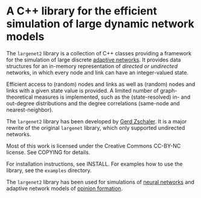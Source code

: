# A C++ library for the efficient simulation of large dynamic network models
The `largenet2` library is a collection of C++ classes providing a framework for the 
simulation of large discrete [adaptive networks][1]. It provides data structures
for an in-memory representation of _directed or undirected_ networks, in which every
node and link can have an integer-valued state.

Efficient access to (random) nodes and links as well as (random) nodes and links
with a given state value is provided. A limited number of graph-theoretical measures
is implemented, such as the (state-resolved) in- and out-degree distributions and the
degree correlations (same-node and nearest-neighbor).  

The `largenet2` library has been developed by [Gerd Zschaler](gzschaler@googlemail.com).
It is a major rewrite of the original `largenet` library, which only supported undirected
networks.

Most of this work is licensed under the Creative Commons CC-BY-NC license. See COPYING
for details.

For installation instructions, see INSTALL. For examples how to use the library, see the 
`examples` directory.

The `largenet2` library has been used for simulations of [neural networks][2] and
adaptive network models of [opinion formation][3]. 

[1]: http://dx.doi.org/10.1098/rsif.2007.1229 "T. Gross and B. Blasius (2008), J. R. Soc. Interface, 5, 259"
[2]: http://www.biond.org/node/164 "F. Droste (2010), Diploma thesis, HU Berlin"
[3]: http://arxiv.org/abs/1110.1336 "G. Zschaler et al. (2011), submitted"

